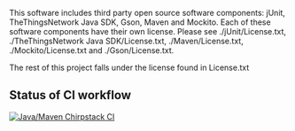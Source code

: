 This software includes third party open source software components: jUnit, TheThingsNetwork Java SDK, Gson, Maven and Mockito. Each of these software components have their own license. Please see ./jUnit/License.txt, ./TheThingsNetwork Java SDK/License.txt, ./Maven/License.txt, ./Mockito/License.txt and ./Gson/License.txt.

The rest of this project falls under the license found in License.txt

## Status of CI workflow


[![Java/Maven Chirpstack CI](https://github.com/ff-frederiksen/Neighbourhood-Watch/workflows/Java/Maven%20dtu.bachelor.AlarmSystem%20CI/badge.svg)](https://github.com/ff-frederiksen/Neighbourhood-Watch/actions?query=workflow%3A%22Java%2FMaven+dtu.bachelor.AlarmSystem+CI%22)
